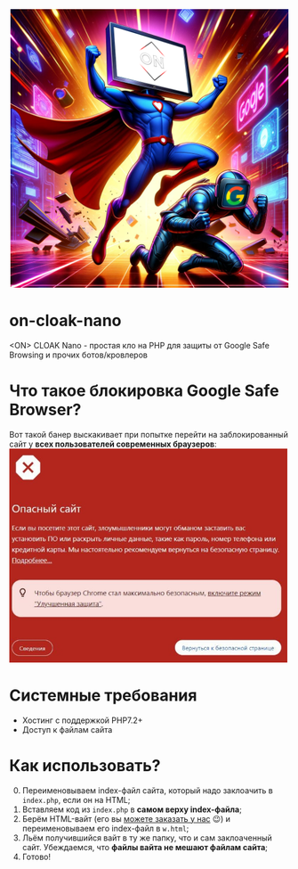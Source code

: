 <div style="text-align: center;"><img src="1.png" width="500px" height="500px"></div>

# on-cloak-nano
 &lt;ON&gt; CLOAK Nano - простая кло на PHP для защиты от Google Safe Browsing и прочих ботов/кровлеров

# Что такое блокировка Google Safe Browser?
Вот такой банер выскакивает при попытке перейти на заблокированный сайт у **всех пользователей современных браузеров**:
<br>
<img src="2.jpg" width="500px">

# Системные требования
- Хостинг с поддержкой PHP7.2+
- Доступ к файлам сайта

# Как использовать?
0. Переименовываем index-файл сайта, который надо заклоачить в `index.php`, если он на HTML;
1. Вставляем код из `index.php` в **самом верху index-файла**;
2. Берём HTML-вайт (его вы <a href="https://t.me/ontech_support" target="_blank">можете заказать у нас</a> 😉) и переименовываем его index-файл в `w.html`;
3. Льём получившийся вайт в ту же папку, что и сам заклоаченный сайт. Убеждаемся, что **файлы вайта не мешают файлам сайта**; 
4. Готово!
